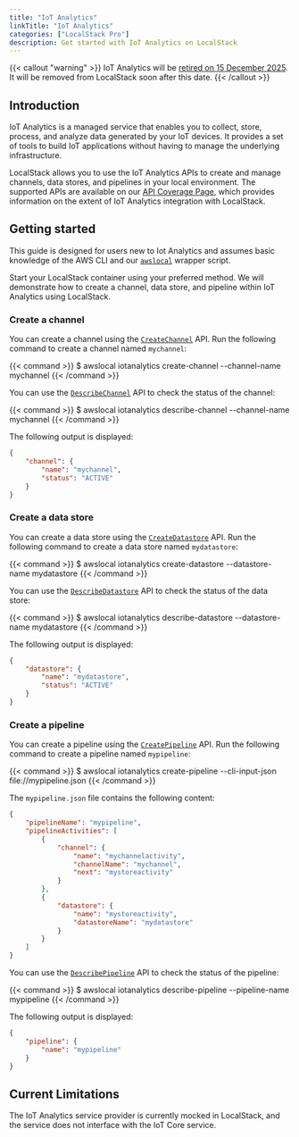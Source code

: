 ```yaml
---
title: "IoT Analytics"
linkTitle: "IoT Analytics"
categories: ["LocalStack Pro"]
description: Get started with IoT Analytics on LocalStack
---
```


{{< callout "warning" >}}
IoT Analytics will be [retired on 15 December 2025](https://docs.aws.amazon.com/iotanalytics/latest/userguide/iotanalytics-end-of-support.html).
It will be removed from LocalStack soon after this date.
{{< /callout >}}

## Introduction

IoT Analytics is a managed service that enables you to collect, store, process, and analyze data generated by your IoT devices.
It provides a set of tools to build IoT applications without having to manage the underlying infrastructure.

LocalStack allows you to use the IoT Analytics APIs to create and manage channels, data stores, and pipelines in your local environment.
The supported APIs are available on our [API Coverage Page](https://docs.localstack.cloud/references/coverage/coverage_iotanalytics/), which provides information on the extent of IoT Analytics integration with LocalStack.

## Getting started

This guide is designed for users new to Iot Analytics and assumes basic knowledge of the AWS CLI and our [`awslocal`](https://github.com/localstack/awscli-local) wrapper script.

Start your LocalStack container using your preferred method.
We will demonstrate how to create a channel, data store, and pipeline within IoT Analytics using LocalStack.

### Create a channel

You can create a channel using the [`CreateChannel`](https://docs.aws.amazon.com/iotanalytics/latest/APIReference/API_CreateChannel.html) API.
Run the following command to create a channel named `mychannel`:

{{< command >}}
$ awslocal iotanalytics create-channel --channel-name mychannel
{{< /command >}}

You can use the [`DescribeChannel`](https://docs.aws.amazon.com/iotanalytics/latest/APIReference/API_DescribeChannel.html) API to check the status of the channel:

{{< command >}}
$ awslocal iotanalytics describe-channel --channel-name mychannel
{{< /command >}}

The following output is displayed:

```json
{
    "channel": {
        "name": "mychannel",
        "status": "ACTIVE"
    }
}
```

### Create a data store

You can create a data store using the [`CreateDatastore`](https://docs.aws.amazon.com/iotanalytics/latest/APIReference/API_CreateDatastore.html) API.
Run the following command to create a data store named `mydatastore`:

{{< command >}}
$ awslocal iotanalytics create-datastore --datastore-name mydatastore
{{< /command >}}

You can use the [`DescribeDatastore`](https://docs.aws.amazon.com/iotanalytics/latest/APIReference/API_DescribeDatastore.html) API to check the status of the data store:

{{< command >}}
$ awslocal iotanalytics describe-datastore --datastore-name mydatastore
{{< /command >}}

The following output is displayed:

```json
{
    "datastore": {
        "name": "mydatastore",
        "status": "ACTIVE"
    }
}
```

### Create a pipeline

You can create a pipeline using the [`CreatePipeline`](https://docs.aws.amazon.com/iotanalytics/latest/APIReference/API_CreatePipeline.html) API.
Run the following command to create a pipeline named `mypipeline`:

{{< command >}}
$ awslocal iotanalytics create-pipeline --cli-input-json file://mypipeline.json
{{< /command >}}

The `mypipeline.json` file contains the following content:

```json
{
    "pipelineName": "mypipeline",
    "pipelineActivities": [
        {
            "channel": {
                "name": "mychannelactivity",
                "channelName": "mychannel",
                "next": "mystoreactivity"
            }
        },
        {
            "datastore": {
                "name": "mystoreactivity",
                "datastoreName": "mydatastore"
            }
        }
    ]
}
```

You can use the [`DescribePipeline`](https://docs.aws.amazon.com/iotanalytics/latest/APIReference/API_DescribePipeline.html) API to check the status of the pipeline:

{{< command >}}
$ awslocal iotanalytics describe-pipeline  --pipeline-name mypipeline
{{< /command >}}

The following output is displayed:

```json
{
    "pipeline": {
        "name": "mypipeline"
    }
}
```

## Current Limitations

The IoT Analytics service provider is currently mocked in LocalStack, and the service does not interface with the IoT Core service.
